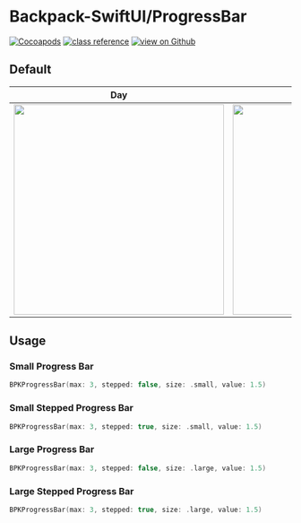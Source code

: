#  Backpack-SwiftUI/ProgressBar

[![Cocoapods](https://img.shields.io/cocoapods/v/Backpack-SwiftUI.svg?style=flat)](hhttps://cocoapods.org/pods/Backpack-SwiftUI)
[![class reference](https://img.shields.io/badge/Class%20reference-iOS-blue)](https://backpack.github.io/ios/versions/latest/swiftui/Structs/BPKProgressBar.html)
[![view on Github](https://img.shields.io/badge/Source%20code-GitHub-lightgrey)](https://github.com/backpack/ios/tree/main/Backpack-SwiftUI/ProgressBar)

## Default
| Day | Night |
| --- | --- |
| <img src="https://raw.githubusercontent.com/backpack/ios/main/screenshots/iPhone-swiftui_progress-bar___default_lm.png" alt="" width="375" /> |<img src="https://raw.githubusercontent.com/backpack/ios/main/screenshots/iPhone-swiftui_progress-bar___default_dm.png" alt="" width="375" /> |

## Usage

### Small Progress Bar

```swift
BPKProgressBar(max: 3, stepped: false, size: .small, value: 1.5)
```

### Small Stepped Progress Bar

```swift
BPKProgressBar(max: 3, stepped: true, size: .small, value: 1.5)
```

### Large Progress Bar

```swift
BPKProgressBar(max: 3, stepped: false, size: .large, value: 1.5)
```

### Large Stepped Progress Bar

```swift
BPKProgressBar(max: 3, stepped: true, size: .large, value: 1.5)
```
